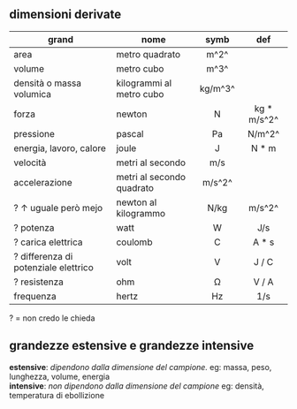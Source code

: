 ## dimensioni derivate
| grand | nome | symb | def |
| - | - | :-: | :-: |
| area | metro quadrato | m^2^ ||
| volume | metro cubo | m^3^ ||
| densità o massa volumica | kilogrammi al metro cubo | kg/m^3^ ||
| forza | newton | N | kg * m/s^2^ |
| pressione | pascal | Pa | N/m^2^ |
| energia, lavoro, calore | joule | J | N * m |
| velocità | metri al secondo | m/s ||
| accelerazione | metri al secondo quadrato | m/s^2^ ||
| ? ↑ uguale però mejo | newton al kilogrammo | N/kg | m/s^2^ |
| ? potenza | watt | W | J/s |
| ? carica elettrica | coulomb | C | A * s |
| ? differenza di potenziale elettrico | volt | V | J / C |
| ? resistenza | ohm | Ω | V / A |
| frequenza | hertz | Hz | 1/s |


? = non credo le chieda

## grandezze estensive e grandezze intensive
**estensive**: *dipendono dalla dimensione del campione.*
eg: massa, peso, lunghezza, volume, energia\
**intensive**: *non dipendono dalla dimensione del campione*
eg: densità, temperatura di ebollizione
